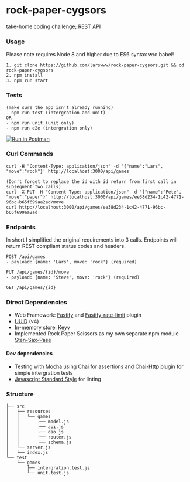 # rock-paper-cygsors

take-home coding challenge; REST API


### Usage
Please note requires Node 8 and higher due to ES6 syntax w/o babel!
```$xslt
1. git clone https://github.com/larswww/rock-paper-cygsors.git && cd rock-paper-cygsors
2. npm install
3. npm run start
```


### Tests
```$xslt
(make sure the app isn't already running)
- npm run test (intergration and unit)
OR
- npm run unit (unit only)
- npm run e2e (intergration only)
```

[![Run in Postman](https://run.pstmn.io/button.svg)](https://app.getpostman.com/run-collection/380e0e3fb992c2f61e61)

### Curl Commands
```$xslt
curl -H "Content-Type: application/json" -d '{"name":"Lars", "move":"rock"}' http://localhost:3000/api/games

(Don't forget to replace the id with id return from first call in subsequent two calls)
curl -X PUT -H "Content-Type: application/json" -d '{"name":"Pete", "move":"paper"}' http://localhost:3000/api/games/ee38d234-1c42-4771-96bc-b65f699aa2ad/move
curl http://localhost:3000/api/games/ee38d234-1c42-4771-96bc-b65f699aa2ad

```

### Endpoints
In short I simplified the original requirements into 3 calls. Endpoints will return REST compliant status codes and headers.

```$xslt 
POST /api/games
- payload: {name: 'Lars', move: 'rock'} (required)
```

```$xslt 
PUT /api/games/{id}/move
- payload: {name: 'Steve', move: 'rock'} (required)
```

```$xslt 
GET /api/games/{id}
```



### Direct Dependencies

* Web Framework: [Fastify](https://www.fastify.io/) and [Fastify-rate-limit](https://github.com/fastify/fastify-helmet) plugin
* [UUID](https://www.npmjs.com/package/uuid) (v4)
* In-memory store: [Keyv](https://www.npmjs.com/package/keyv) 
* Implemented Rock Paper Scissors as my own separate npm module [Sten-Sax-Pase](https://www.npmjs.com/package/sten-sax-pase)

#### Dev dependencies
* Testing with [Mocha](https://mochajs.org/) using [Chai](https://www.chaijs.com/) for assertions and [Chai-Http](https://www.chaijs.com/plugins/chai-http/)
 plugin for simple intergration tests
* [Javascript Standard Style](https://www.npmjs.com/package/standard) for linting
 
### Structure

```$xslt
├── src  
│   ├── resources
│   │   └── games
│   │       ├── model.js
│   │       ├── api.js
│   │       ├── dao.js              
│   │       ├── router.js
│   │       └── schema.js           
│   └── server.js                   
│   └── index.js                    
└── test
    └── games
        ├── intergration.test.js
        └── unit.test.js
```



